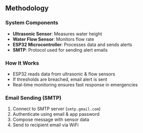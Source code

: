 ## Methodology

### System Components

- **Ultrasonic Sensor**: Measures water height
- **Water Flow Sensor**: Monitors flow rate
- **ESP32 Microcontroller**: Processes data and sends alerts
- **SMTP**: Protocol used for sending alert emails



### How It Works

- ESP32 reads data from ultrasonic & flow sensors
- If thresholds are breached, email alert is sent
- Real-time monitoring ensures fast response in emergencies

### Email Sending (SMTP)

1. Connect to SMTP server (`smtp.gmail.com`)
2. Authenticate using email & app password
3. Compose message with sensor data
4. Send to recipient email via WiFi
